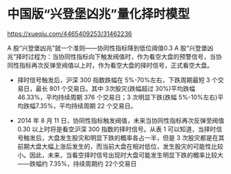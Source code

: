 # 中国版“兴登堡凶兆”量化择时模型

https://xueqiu.com/4465409253/31462236

A 股“兴登堡凶兆”就一个准则——协同性指标降到低位阈值0.3
A 股“兴登堡凶兆”择时过程为：当协同性指标向下触发阀值时，作为看空大盘的预警信号，当协同性指标再次反弹至阀值以上时，作为看空大盘的择时信号，正式看空大盘。


+ 择时信号触发后，沪深 300 指数跌幅在 5%-70%左右，下跌周期最短 3 个交易日，最长 801 个交易日。其中 3次股灾(跌幅超过 30%)平均跌幅 46.33%，平均持续周期 376 个交易日；3 次明显下跌(跌幅 5%-10%左右)平均跌幅7.35%，平均持续周期 22 个交易日。

+ 2014 年 8 月 11 日，协同性指标触发阀值，未来当协同性指标再次反弹至阀值 0.30 以上时将是看空沪深 300 指数的择时信号。从表 1 可以知道，当择时信号触发后，大盘发生股灾和明显下跌的概率各占一半，但是 3 次股灾都是在其前期大盘大幅上涨后发生的，而当前大盘在相对低位，发生股灾的可能性比较小。因此，未来，当看空择时信号出现时大盘可能发生明显下跌的概率比较大——跌幅约 7.35%，持续周期约 22个交易日
